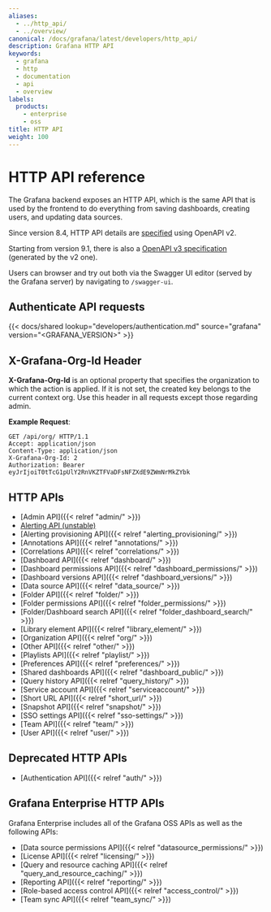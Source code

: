 ```yaml
---
aliases:
  - ../http_api/
  - ../overview/
canonical: /docs/grafana/latest/developers/http_api/
description: Grafana HTTP API
keywords:
  - grafana
  - http
  - documentation
  - api
  - overview
labels:
  products:
    - enterprise
    - oss
title: HTTP API
weight: 100
---
```


# HTTP API reference

The Grafana backend exposes an HTTP API, which is the same API that is used by the frontend to do everything from saving
dashboards, creating users, and updating data sources.

Since version 8.4, HTTP API details are [specified](https://editor.swagger.io/?url=https://raw.githubusercontent.com/grafana/grafana/main/public/api-merged.json) using OpenAPI v2.

Starting from version 9.1, there is also a [OpenAPI v3 specification](https://editor.swagger.io/?url=https://raw.githubusercontent.com/grafana/grafana/main/public/openapi3.json) (generated by the v2 one).

Users can browser and try out both via the Swagger UI editor (served by the Grafana server) by navigating to `/swagger-ui`.

## Authenticate API requests

{{< docs/shared lookup="developers/authentication.md" source="grafana" version="<GRAFANA_VERSION>" >}}

## X-Grafana-Org-Id Header

**X-Grafana-Org-Id** is an optional property that specifies the organization to which the action is applied. If it is not set, the created key belongs to the current context org. Use this header in all requests except those regarding admin.

**Example Request**:

```http
GET /api/org/ HTTP/1.1
Accept: application/json
Content-Type: application/json
X-Grafana-Org-Id: 2
Authorization: Bearer eyJrIjoiT0tTcG1pUlY2RnVKZTFVaDFsNFZXdE9ZWmNrMkZYbk
```

## HTTP APIs

- [Admin API]({{< relref "admin/" >}})
- [Alerting API (unstable)](https://editor.swagger.io/?url=https://raw.githubusercontent.com/grafana/grafana/main/pkg/services/ngalert/api/tooling/post.json)
- [Alerting provisioning API]({{< relref "alerting_provisioning/" >}})
- [Annotations API]({{< relref "annotations/" >}})
- [Correlations API]({{< relref "correlations/" >}})
- [Dashboard API]({{< relref "dashboard/" >}})
- [Dashboard permissions API]({{< relref "dashboard_permissions/" >}})
- [Dashboard versions API]({{< relref "dashboard_versions/" >}})
- [Data source API]({{< relref "data_source/" >}})
- [Folder API]({{< relref "folder/" >}})
- [Folder permissions API]({{< relref "folder_permissions/" >}})
- [Folder/Dashboard search API]({{< relref "folder_dashboard_search/" >}})
- [Library element API]({{< relref "library_element/" >}})
- [Organization API]({{< relref "org/" >}})
- [Other API]({{< relref "other/" >}})
- [Playlists API]({{< relref "playlist/" >}})
- [Preferences API]({{< relref "preferences/" >}})
- [Shared dashboards API]({{< relref "dashboard_public/" >}})
- [Query history API]({{< relref "query_history/" >}})
- [Service account API]({{< relref "serviceaccount/" >}})
- [Short URL API]({{< relref "short_url/" >}})
- [Snapshot API]({{< relref "snapshot/" >}})
- [SSO settings API]({{< relref "sso-settings/" >}})
- [Team API]({{< relref "team/" >}})
- [User API]({{< relref "user/" >}})

## Deprecated HTTP APIs

- [Authentication API]({{< relref "auth/" >}})

## Grafana Enterprise HTTP APIs

Grafana Enterprise includes all of the Grafana OSS APIs as well as the following APIs:

- [Data source permissions API]({{< relref "datasource_permissions/" >}})
- [License API]({{< relref "licensing/" >}})
- [Query and resource caching API]({{< relref "query_and_resource_caching/" >}})
- [Reporting API]({{< relref "reporting/" >}})
- [Role-based access control API]({{< relref "access_control/" >}})
- [Team sync API]({{< relref "team_sync/" >}})
